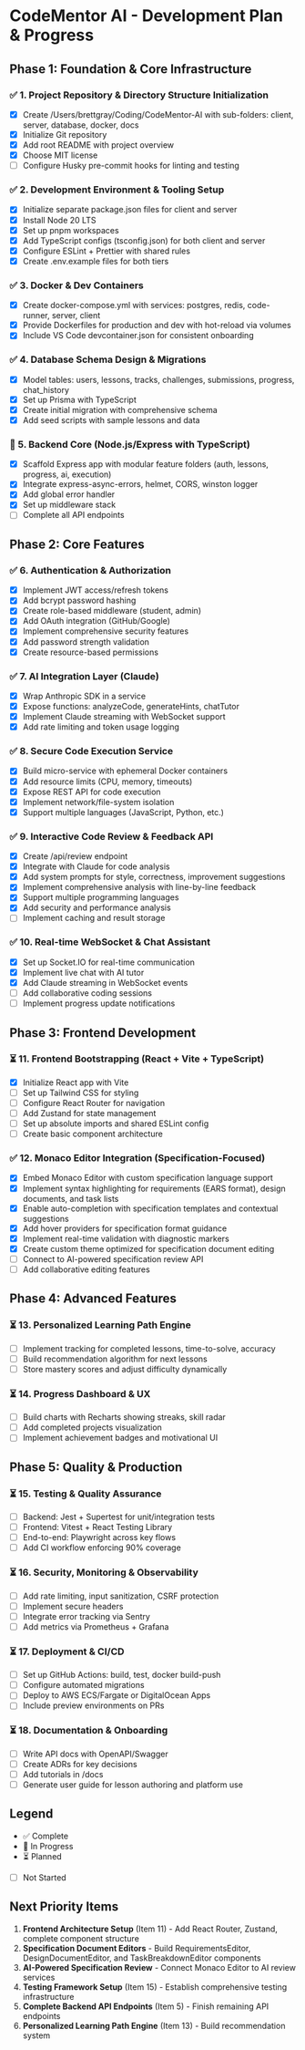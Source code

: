 # CodeMentor AI - Development Plan & Progress

## Phase 1: Foundation & Core Infrastructure

### ✅ 1. Project Repository & Directory Structure Initialization
- [x] Create /Users/brettgray/Coding/CodeMentor-AI with sub-folders: client, server, database, docker, docs
- [x] Initialize Git repository
- [x] Add root README with project overview
- [x] Choose MIT license
- [ ] Configure Husky pre-commit hooks for linting and testing

### ✅ 2. Development Environment & Tooling Setup
- [x] Initialize separate package.json files for client and server
- [x] Install Node 20 LTS
- [x] Set up pnpm workspaces
- [x] Add TypeScript configs (tsconfig.json) for both client and server
- [x] Configure ESLint + Prettier with shared rules
- [x] Create .env.example files for both tiers

### ✅ 3. Docker & Dev Containers
- [x] Create docker-compose.yml with services: postgres, redis, code-runner, server, client
- [x] Provide Dockerfiles for production and dev with hot-reload via volumes
- [x] Include VS Code devcontainer.json for consistent onboarding

### ✅ 4. Database Schema Design & Migrations
- [x] Model tables: users, lessons, tracks, challenges, submissions, progress, chat_history
- [x] Set up Prisma with TypeScript
- [x] Create initial migration with comprehensive schema
- [x] Add seed scripts with sample lessons and data

### 🔄 5. Backend Core (Node.js/Express with TypeScript)
- [x] Scaffold Express app with modular feature folders (auth, lessons, progress, ai, execution)
- [x] Integrate express-async-errors, helmet, CORS, winston logger
- [x] Add global error handler
- [x] Set up middleware stack
- [ ] Complete all API endpoints

## Phase 2: Core Features

### ✅ 6. Authentication & Authorization
- [x] Implement JWT access/refresh tokens
- [x] Add bcrypt password hashing
- [x] Create role-based middleware (student, admin)
- [x] Add OAuth integration (GitHub/Google)
- [x] Implement comprehensive security features
- [x] Add password strength validation
- [x] Create resource-based permissions

### ✅ 7. AI Integration Layer (Claude)
- [x] Wrap Anthropic SDK in a service
- [x] Expose functions: analyzeCode, generateHints, chatTutor
- [x] Implement Claude streaming with WebSocket support
- [x] Add rate limiting and token usage logging

### ✅ 8. Secure Code Execution Service
- [x] Build micro-service with ephemeral Docker containers
- [x] Add resource limits (CPU, memory, timeouts)
- [x] Expose REST API for code execution
- [x] Implement network/file-system isolation
- [x] Support multiple languages (JavaScript, Python, etc.)

### ✅ 9. Interactive Code Review & Feedback API
- [x] Create /api/review endpoint
- [x] Integrate with Claude for code analysis
- [x] Add system prompts for style, correctness, improvement suggestions
- [x] Implement comprehensive analysis with line-by-line feedback
- [x] Support multiple programming languages
- [x] Add security and performance analysis
- [ ] Implement caching and result storage

### ✅ 10. Real-time WebSocket & Chat Assistant
- [x] Set up Socket.IO for real-time communication
- [x] Implement live chat with AI tutor
- [x] Add Claude streaming in WebSocket events
- [ ] Add collaborative coding sessions
- [ ] Implement progress update notifications

## Phase 3: Frontend Development

### ⏳ 11. Frontend Bootstrapping (React + Vite + TypeScript)
- [x] Initialize React app with Vite
- [ ] Set up Tailwind CSS for styling
- [ ] Configure React Router for navigation
- [ ] Add Zustand for state management
- [ ] Set up absolute imports and shared ESLint config
- [ ] Create basic component architecture

### ✅ 12. Monaco Editor Integration (Specification-Focused)
- [x] Embed Monaco Editor with custom specification language support
- [x] Implement syntax highlighting for requirements (EARS format), design documents, and task lists
- [x] Enable auto-completion with specification templates and contextual suggestions
- [x] Add hover providers for specification format guidance
- [x] Implement real-time validation with diagnostic markers
- [x] Create custom theme optimized for specification document editing
- [ ] Connect to AI-powered specification review API
- [ ] Add collaborative editing features

## Phase 4: Advanced Features

### ⏳ 13. Personalized Learning Path Engine
- [ ] Implement tracking for completed lessons, time-to-solve, accuracy
- [ ] Build recommendation algorithm for next lessons
- [ ] Store mastery scores and adjust difficulty dynamically

### ⏳ 14. Progress Dashboard & UX
- [ ] Build charts with Recharts showing streaks, skill radar
- [ ] Add completed projects visualization
- [ ] Implement achievement badges and motivational UI

## Phase 5: Quality & Production

### ⏳ 15. Testing & Quality Assurance
- [ ] Backend: Jest + Supertest for unit/integration tests
- [ ] Frontend: Vitest + React Testing Library
- [ ] End-to-end: Playwright across key flows
- [ ] Add CI workflow enforcing 90% coverage

### ⏳ 16. Security, Monitoring & Observability
- [ ] Add rate limiting, input sanitization, CSRF protection
- [ ] Implement secure headers
- [ ] Integrate error tracking via Sentry
- [ ] Add metrics via Prometheus + Grafana

### ⏳ 17. Deployment & CI/CD
- [ ] Set up GitHub Actions: build, test, docker build-push
- [ ] Configure automated migrations
- [ ] Deploy to AWS ECS/Fargate or DigitalOcean Apps
- [ ] Include preview environments on PRs

### ⏳ 18. Documentation & Onboarding
- [ ] Write API docs with OpenAPI/Swagger
- [ ] Create ADRs for key decisions
- [ ] Add tutorials in /docs
- [ ] Generate user guide for lesson authoring and platform use

## Legend
- ✅ Complete
- 🔄 In Progress
- ⏳ Planned
- [ ] Not Started

## Next Priority Items
1. **Frontend Architecture Setup** (Item 11) - Add React Router, Zustand, complete component structure
2. **Specification Document Editors** - Build RequirementsEditor, DesignDocumentEditor, and TaskBreakdownEditor components
3. **AI-Powered Specification Review** - Connect Monaco Editor to AI review services
4. **Testing Framework Setup** (Item 15) - Establish comprehensive testing infrastructure
5. **Complete Backend API Endpoints** (Item 5) - Finish remaining API endpoints
6. **Personalized Learning Path Engine** (Item 13) - Build recommendation system
